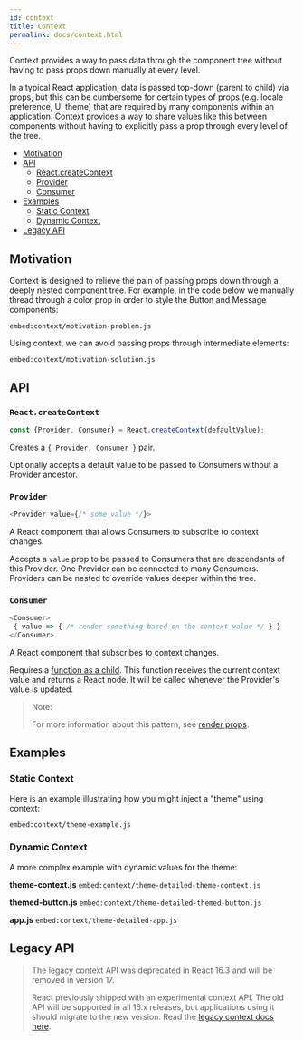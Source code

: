 ```yaml
---
id: context
title: Context
permalink: docs/context.html
---
```


Context provides a way to pass data through the component tree without having to pass props down manually at every level.

In a typical React application, data is passed top-down (parent to child) via props, but this can be cumbersome for certain types of props (e.g. locale preference, UI theme) that are required by many components within an application. Context provides a way to share values like this between components without having to explicitly pass a prop through every level of the tree.

- [Motivation](#motivation)
- [API](#api)
  - [React.createContext](#reactcreatecontext)
  - [Provider](#provider)
  - [Consumer](#consumer)
- [Examples](#examples)
  - [Static Context](#static-context)
  - [Dynamic Context](#dynamic-context)
- [Legacy API](#legacy-api)


## Motivation

Context is designed to relieve the pain of passing props down through a deeply nested component tree. For example, in the code below we manually thread through a color prop in order to style the Button and Message components:

`embed:context/motivation-problem.js`

Using context, we can avoid passing props through intermediate elements:

`embed:context/motivation-solution.js`

## API

### `React.createContext`

```js
const {Provider, Consumer} = React.createContext(defaultValue);
```

Creates a `{ Provider, Consumer }` pair.

Optionally accepts a default value to be passed to Consumers without a Provider ancestor.

### `Provider`

```js
<Provider value={/* some value */}>
```

A React component that allows Consumers to subscribe to context changes.

Accepts a `value` prop to be passed to Consumers that are descendants of this Provider. One Provider can be connected to many Consumers. Providers can be nested to override values deeper within the tree.

### `Consumer`

```js
<Consumer>
 { value => { /* render something based on the context value */ } }
</Consumer>
```

A React component that subscribes to context changes.

Requires a [function as a child](/docs/render-props.html#using-props-other-than-render). This function receives the current context value and returns a React node. It will be called whenever the Provider's value is updated.

> Note:
> 
> For more information about this pattern, see [render props](/docs/render-props.html).

## Examples

### Static Context

Here is an example illustrating how you might inject a "theme" using context:

`embed:context/theme-example.js`

### Dynamic Context

A more complex example with dynamic values for the theme:

**theme-context.js**
`embed:context/theme-detailed-theme-context.js`

**themed-button.js**
`embed:context/theme-detailed-themed-button.js`

**app.js**
`embed:context/theme-detailed-app.js`

## Legacy API

> The legacy context API was deprecated in React 16.3 and will be removed in version 17.
> 
> React previously shipped with an experimental context API. The old API will be supported in all 16.x releases, but applications using it should migrate to the new version. Read the [legacy context docs here](/docs/legacy-context.html).
